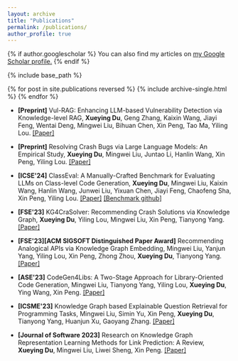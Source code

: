 ```yaml
---
layout: archive
title: "Publications"
permalink: /publications/
author_profile: true
---
```


{% if author.googlescholar %}
  You can also find my articles on <u><a href="{{author.googlescholar}}">my Google Scholar profile</a>.</u>
{% endif %}

{% include base_path %}

{% for post in site.publications reversed %}
  {% include archive-single.html %}
{% endfor %}

* **[Preprint]** Vul-RAG: Enhancing LLM-based Vulnerability Detection via Knowledge-level RAG, **Xueying Du**, Geng Zhang, Kaixin Wang, Jiayi Feng, Wentai Deng, Mingwei Liu, Bihuan Chen, Xin Peng, Tao Ma, Yiling Lou.   [[Paper]](https://arxiv.org/pdf/2406.11147)
  
* **[Preprint]** Resolving Crash Bugs via Large Language Models: An Empirical Study, **Xueying Du**, Mingwei Liu, Juntao Li, Hanlin Wang, Xin Peng, Yiling Lou.  [[Paper]](https://arxiv.org/abs/2312.10448)

* **[ICSE'24]** ClassEval: A Manually-Crafted Benchmark for Evaluating LLMs on Class-level Code Generation,
   **Xueying Du**, Mingwei Liu, Kaixin Wang, Hanlin Wang, Junwei Liu, Yixuan Chen, Jiayi Feng, Chaofeng Sha, Xin Peng, Yiling Lou.
    [[Paper]](https://arxiv.org/pdf/2308.01861.pdf) [[Benchmark github]](https://github.com/FudanSELab/ClassEval)

* **[FSE'23]** KG4CraSolver: Recommending Crash Solutions via Knowledge Graph, **Xueying Du**, Yiling Lou, Mingwei Liu, Xin Peng, Tianyong Yang. [[Paper]](https://2023.esec-fse.org/details/fse-2023-research-papers/76/KG4CraSolver-Recommending-Crash-Solutions-via-Knowledge-Graph)

* **[FSE'23][ACM SIGSOFT Distinguished Paper Award]** Recommending Analogical APIs via Knowledge Graph Embedding, Mingwei Liu, Yanjun Yang, Yiling Lou, Xin Peng, Zhong Zhou, **Xueying Du**, Tianyong Yang. [[Paper]](https://2023.esec-fse.org/details/fse-2023-research-papers/64/Recommending-Analogical-APIs-via-Knowledge-Graph-Embedding)

* **[ASE'23]** CodeGen4Libs: A Two-Stage Approach for Library-Oriented Code Generation, Mingwei Liu, Tianyong Yang, Yiling Lou, **Xueying Du**, Ying Wang, Xin Peng. [[Paper]](https://mingwei-liu.github.io/files/ase2023-CodeGen4Libs.pdf)

* **[ICSME'23]** Knowledge Graph based Explainable Question Retrieval for Programming Tasks, Mingwei Liu, Simin Yu, Xin Peng, **Xueying Du**, Tianyong Yang, Huanjun Xu, Gaoyang Zhang. [[Paper]](https://mingwei-liu.github.io/files/icsme2023-KG4QuesRecomm.pdf)

* **[Journal of Software 2023]** Research on Knowledge Graph Representation Learning Methods for Link Prediction: A Review, **Xueying Du**, Mingwei Liu, Liwei Sheng, Xin Peng. [[Paper]](https://www.jos.org.cn/jos/article/abstract/6902)
